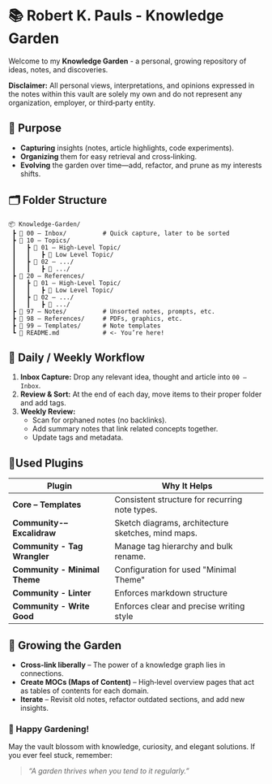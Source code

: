 # 📚 Robert K. Pauls - Knowledge Garden

Welcome to my **Knowledge Garden** - a personal, growing repository of ideas, notes, and discoveries. 

**Disclaimer:** All personal views, interpretations, and opinions expressed in the notes within this vault are solely my own and do not represent any organization, employer, or third‑party entity.

## 🎯 Purpose

- **Capturing** insights (notes, article highlights, code experiments).
- **Organizing** them for easy retrieval and cross‑linking.
- **Evolving** the garden over time—add, refactor, and prune as my interests shifts.

## 🗂️ Folder Structure

```text
📦 Knowledge-Garden/
 ┣ 📁 00 – Inbox/          # Quick capture, later to be sorted
 ┣ 📁 10 – Topics/
 ┃	 ┣ 📁 01 – High-Level Topic/
 ┃   ┃   ┣ 📁 Low Level Topic/
 ┃	 ┣ 📁 02 – .../
 ┃   ┃   ┣ 📁 .../
 ┣ 📁 20 – References/     
 ┃	 ┣ 📁 01 – High-Level Topic/
 ┃   ┃   ┣ 📁 Low Level Topic/
 ┃	 ┣ 📁 02 – .../
 ┃   ┃   ┣ 📁 .../
 ┣ 📁 97 – Notes/          # Unsorted notes, prompts, etc.
 ┣ 📁 98 – References/     # PDFs, graphics, etc.
 ┣ 📁 99 – Templates/      # Note templates
 ┗ 📄 README.md            # <‑ You’re here!
```

## 📅 Daily / Weekly Workflow

1. **Inbox Capture:** Drop any relevant idea, thought and article into `00 – Inbox`.
2. **Review & Sort:** At the end of each day, move items to their proper folder and add tags.
3. **Weekly Review:**
    - Scan for orphaned notes (no backlinks).
    - Add summary notes that link related concepts together.
    - Update tags and metadata.

## 🔧Used Plugins

| Plugin                        | Why It Helps                                       |
| ----------------------------- | -------------------------------------------------- |
| **Core – Templates**          | Consistent structure for recurring note types.     |
| **Community-– Excalidraw**    | Sketch diagrams, architecture sketches, mind maps. |
| **Community - Tag Wrangler**  | Manage tag hierarchy and bulk rename.              |
| **Community - Minimal Theme** | Configuration for used "Minimal Theme"             |
| **Community - Linter**        | Enforces markdown structure                        |
| **Community - Write Good**    | Enforces clear and precise writing style           |

## 🌱 Growing the Garden

- **Cross‑link liberally** – The power of a knowledge graph lies in connections.
- **Create MOCs (Maps of Content)** – High‑level overview pages that act as tables of contents for each domain.
- **Iterate** – Revisit old notes, refactor outdated sections, and add new insights.

### 🎉 Happy Gardening!

May the vault blossom with knowledge, curiosity, and elegant solutions. If you ever feel stuck, remember:

> _“A garden thrives when you tend to it regularly.”_
